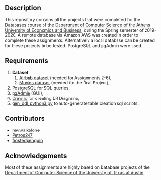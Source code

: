 ## Description
This repository contains all the projects that were completed for the Databases course of the [Department of Computer Science of the Athens University of Economics and Business](https://www.dept.aueb.gr/el/cs), during the Spring semester of 2019-2020.
A remote database via Amazon AWS was created in order to complete these assignments. Alternatively a local database can be created for these projects to be 
tested. PostgreSQL and pgAdmin were used.


## Requirements

1. **Dataset**
   1. [Αirbnb dataset](https://drive.google.com/file/d/1omHRHh8IGSaRKydFO9qPfaZWtmtCLYSt/view?usp=sharing) (needed for Αssignments 2-6),
   2. [Μovies dataset](https://drive.google.com/file/d/176rM0053_QqeTlTuFgtcq4mm-gyiZlha/view?usp=sharing) (needed for the final Project),
2. [PostgreSQL](https://www.postgresql.org/) for SQL queries,
3. [pgAdmin](https://www.pgadmin.org/) (GUI),
4. [Draw.io](https://draw-io.en.softonic.com/download) for creating ER Diagrams,
5. [gen_ddl_python3.py](https://github.com/nevwalkalone/Databases-2019-2020-AUEB/blob/main/gen_ddl_python3.py) to auto-generate table creation sql scripts.

## Contributors
* [nevwalkalone](https://github.com/nevwalkalone)
* [Petros247](https://github.com/Petros247)
* [frostedpenguin](https://github.com/frostedpenguin)

## Acknowledgements
Most of these assignments are highly based on Database projects of the [Department of Computer Science of the University of Texas at Austin](https://www.cs.utexas.edu/).
